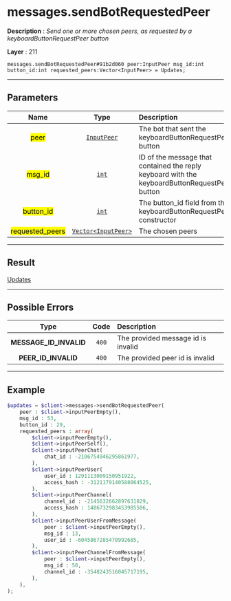 # messages.sendBotRequestedPeer

**Description** : *Send one or more chosen peers, as requested by a keyboardButtonRequestPeer button*

**Layer** : 211

```tl
messages.sendBotRequestedPeer#91b2d060 peer:InputPeer msg_id:int button_id:int requested_peers:Vector<InputPeer> = Updates;
```

---

## Parameters

| Name | Type | Description |
| :---: | :---: | :--- |
| <mark>peer</mark> | [`InputPeer`](type/InputPeer) | The bot that sent the keyboardButtonRequestPeer button |
| <mark>msg_id</mark> | [`int`](type/int) | ID of the message that contained the reply keyboard with the keyboardButtonRequestPeer button |
| <mark>button_id</mark> | [`int`](type/int) | The button_id field from the keyboardButtonRequestPeer constructor |
| <mark>requested_peers</mark> | [`Vector<InputPeer>`](type/InputPeer) | The chosen peers |

---

## Result

[Updates](type/Updates)

---

## Possible Errors

| Type | Code | Description |
| :---: | :---: | :--- |
| **MESSAGE_ID_INVALID** | `400` | The provided message id is invalid |
| **PEER_ID_INVALID** | `400` | The provided peer id is invalid |

---

## Example

```php
$updates = $client->messages->sendBotRequestedPeer(
	peer : $client->inputPeerEmpty(),
	msg_id : 53,
	button_id : 29,
	requested_peers : array(
		$client->inputPeerEmpty(),
		$client->inputPeerSelf(),
		$client->inputPeerChat(
			chat_id : -2106754946295861977,
		),
		$client->inputPeerUser(
			user_id : 1291113009150951922,
			access_hash : -3121179140588064525,
		),
		$client->inputPeerChannel(
			channel_id : -2145632662897631829,
			access_hash : 1486732983453985506,
		),
		$client->inputPeerUserFromMessage(
			peer : $client->inputPeerEmpty(),
			msg_id : 13,
			user_id : -6045867285470992685,
		),
		$client->inputPeerChannelFromMessage(
			peer : $client->inputPeerEmpty(),
			msg_id : 50,
			channel_id : -3548243516045717195,
		),
	),
);
```
